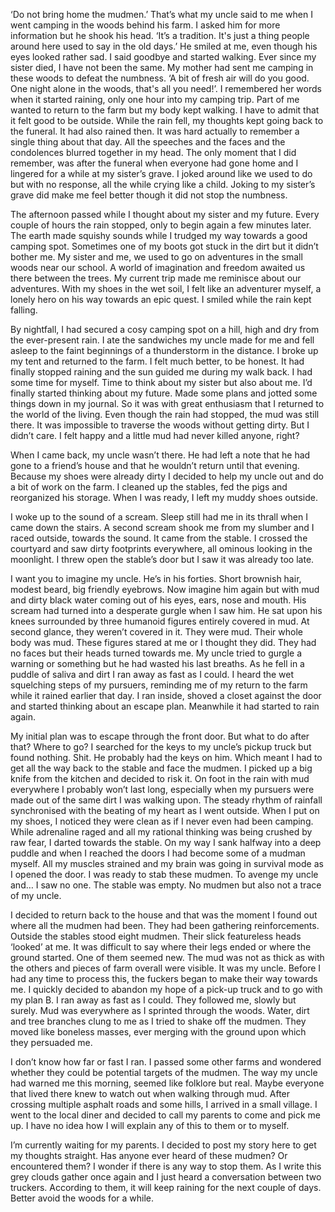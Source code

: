 ‘Do not bring home the mudmen.’ That’s what my uncle said to me when I went camping in the woods behind his farm. I asked him for more information but he shook his head. ‘It’s a tradition. It's just a thing people around here used to say in the old days.’ He smiled at me, even though his eyes looked rather sad. I said goodbye and started walking. Ever since my sister died, I have not been the same. My mother had sent me camping in these woods to defeat the numbness. ‘A bit of fresh air will do you good. One night alone in the woods, that's all you need!’. I remembered her words when it started raining, only one hour into my camping trip. Part of me wanted to return to the farm but my body kept walking. I have to admit that it felt good to be outside. While the rain fell, my thoughts kept going back to the funeral. It had also rained then. It was hard actually to remember a single thing about that day. All the speeches and the faces and the condolences blurred together in my head. The only moment that I did remember, was after the funeral when everyone had gone home and I lingered for a while at my sister’s grave. I joked around like we used to do but with no response, all the while crying like a child. Joking to my sister’s grave did make me feel better though it did not stop the numbness. 

The afternoon passed while I thought about my sister and my future. Every couple of hours the rain stopped, only to begin again a few minutes later. The earth made squishy sounds while I trudged my way towards a good camping spot. Sometimes one of my boots got stuck in the dirt but it didn’t bother me. My sister and me, we used to go on adventures in the small woods near our school. A world of imagination and freedom awaited us there between the trees. My current trip made me reminisce about our adventures. With my shoes in the wet soil, I felt like an adventurer myself, a lonely hero on his way towards an epic quest. I smiled while the rain kept falling. 

By nightfall, I had secured a cosy camping spot on a hill, high and dry from the ever-present rain. I ate the sandwiches my uncle made for me and fell asleep to the faint beginnings of a thunderstorm in the distance. I broke up my tent and returned to the farm. I felt much better, to be honest. It had finally stopped raining and the sun guided me during my walk back. I had some time for myself. Time to think about my sister but also about me. I’d finally started thinking about my future. Made some plans and jotted some things down in my journal. So it was with great enthusiasm that I returned to the world of the living. Even though the rain had stopped, the mud was still there. It was impossible to traverse the woods without getting dirty. But I didn’t care. I felt happy and a little mud had never killed anyone, right? 

When I came back, my uncle wasn’t there. He had left a note that he had gone to a friend’s house and that he wouldn’t return until that evening. Because my shoes were already dirty I decided to help my uncle out and do a bit of work on the farm. I cleaned up the stables, fed the pigs and reorganized his storage. When I was ready, I left my muddy shoes outside. 

I woke up to the sound of a scream. Sleep still had me in its thrall when I came down the stairs. A second scream shook me from my slumber and I raced outside, towards the sound. It came from the stable. I crossed the courtyard and saw dirty footprints everywhere, all ominous looking in the moonlight. I threw open the stable’s door but I saw it was already too late. 

I want you to imagine my uncle. He’s in his forties. Short brownish hair, modest beard, big friendly eyebrows. Now imagine him again but with mud and dirty black water coming out of his eyes, ears, nose and mouth. His scream had turned into a desperate gurgle when I saw him. He sat upon his knees surrounded by three humanoid figures entirely covered in mud. At second glance, they weren’t covered in it. They were mud. Their whole body was mud. These figures stared at me or I thought they did. They had no faces but their heads turned towards me. My uncle tried to gurgle a warning or something but he had wasted his last breaths. As he fell in a puddle of saliva and dirt I ran away as fast as I could. I heard the wet squelching steps of my pursuers, reminding me of my return to the farm while it rained earlier that day. I ran inside, shoved a closet against the door and started thinking about an escape plan. Meanwhile it had started to rain again.

My initial plan was to escape through the front door. But what to do after that? Where to go? I searched for the keys to my uncle’s pickup truck but found nothing. Shit. He probably had the keys on him. Which meant I had to get all the way back to the stable and face the mudmen. I picked up a big knife from the kitchen and decided to risk it. On foot in the rain with mud everywhere I probably won’t last long, especially when my pursuers were made out of the same dirt I was walking upon. The steady rhythm of rainfall synchronised with the beating of my heart as I went outside. When I put on my shoes, I noticed they were clean as if I never even had been camping. While adrenaline raged and all my rational thinking was being crushed by raw fear, I darted towards the stable. On my way I sank halfway into a deep puddle and when I reached the doors I had become some of a mudman myself. All my muscles strained and my brain was going in survival mode as I opened the door. I was ready to stab these mudmen. To avenge my uncle and… I saw no one. The stable was empty. No mudmen but also not a trace of my uncle.

I decided to return back to the house and that was the moment I found out where all the mudmen had been. They had been gathering reinforcements. Outside the stables stood eight mudmen. Their slick featureless heads ‘looked’ at me. It was difficult to say where their legs ended or where the ground started. One of them seemed new. The mud was not as thick as with the others and pieces of farm overall were visible. It was my uncle. Before I had any time to process this, the fuckers began to make their way towards me. I quickly decided to abandon my hope of a pick-up truck and to go with my plan B. I ran away as fast as I could. They followed me, slowly but surely. Mud was everywhere as I sprinted through the woods. Water, dirt and tree branches clung to me as I tried to shake off the mudmen. They moved like boneless masses, ever merging with the ground upon which they persuaded me. 

I don’t know how far or fast I ran. I passed some other farms and wondered whether they could be potential targets of the mudmen. The way my uncle had warned me this morning, seemed like folklore but real. Maybe everyone that lived there knew to watch out when walking through mud. After crossing multiple asphalt roads and some hills, I arrived in a small village. I went to the local diner and decided to call my parents to come and pick me up. I have no idea how I will explain any of this to them or to myself. 

I’m currently waiting for my parents. I decided to post my story here to get my thoughts straight. Has anyone ever heard of these mudmen? Or encountered them? I wonder if there is any way to stop them. As I write this grey clouds gather once again and I just heard a conversation between two truckers. According to them, it will keep raining for the next couple of days. Better avoid the woods for a while. 